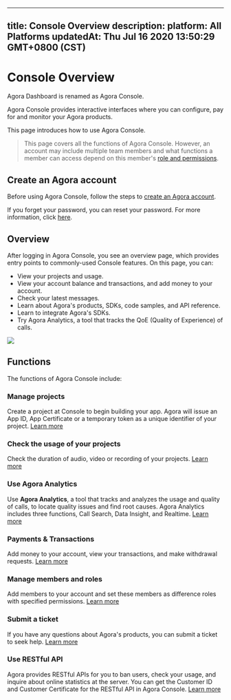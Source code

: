 
---
title: Console Overview
description: 
platform: All Platforms
updatedAt: Thu Jul 16 2020 13:50:29 GMT+0800 (CST)
---
# Console Overview
<div class="alert note">Agora Dashboard is renamed as Agora Console.</div>

Agora Console provides interactive interfaces where you can configure, pay for and monitor your Agora products. 

This page introduces how to use Agora Console.

> This page covers all the functions of Agora Console. However, an account may include multiple team members and what functions a member can access depend on this member's [role and permissions](#permission).

## Create an Agora account

Before using Agora Console, follow the steps to [create an Agora account](https://sso.agora.io/cn/signup). 

If you forget your password, you can reset your password. For more information, click [here](../../en/Agora%20Platform/sign_in_and_sign_up.md).

## Overview

After logging in Agora Console, you see an overview page, which provides entry points to commonly-used Console features. On this page, you can:

- View your projects and usage.
- View your account balance and transactions, and add money to your account.
- Check your latest messages.
- Learn about Agora's products, SDKs, code samples, and API reference.
- Learn to integrate Agora's SDKs.
- Try Agora Analytics, a tool that tracks the QoE (Quality of Experience) of calls.

![](https://web-cdn.agora.io/docs-files/1594907380587)

## Functions

The functions of Agora Console include:

### Manage projects

Create a project at Console to begin building your app. Agora will issue an App ID, App Certificate or a temporary token as a unique identifier of your project. [Learn more](../../en/Agora%20Platform/manage_projects.md)

### Check the usage of your projects

Check the duration of audio, video or recording of your projects. [Learn more](../../en/Agora%20Platform/check_usage.md)

### Use Agora Analytics

Use **Agora Analytics**,  a tool that tracks and analyzes the usage and quality of calls, to locate quality issues and find root causes. Agora Analytics includes three functions, Call Search, Data Insight, and Realtime. [Learn more](../../en/Agora%20Platform/aa_guide.md)

### Payments & Transactions

Add money to your account, view your transactions, and make withdrawal requests. [Learn more](../../en/Agora%20Platform/online_payment.md)

### Manage members and roles

Add members to your account and set these members as difference roles with specified permissions.  [Learn more](../../en/Agora%20Platform/manage_member.md)

### Submit a ticket

If you have any questions about Agora's products, you can submit a ticket to seek help. [Learn more](../../en/Agora%20Platform/ticket.md)

### Use RESTful API

Agora provides RESTful APIs for you to ban users, check your usage, and inquire about online statistics at the server. You can get the Customer ID and Customer Certificate for the RESTful API in Agora Console. [Learn more](https://docs.agora.io/en/rtc/restfulapi/)

